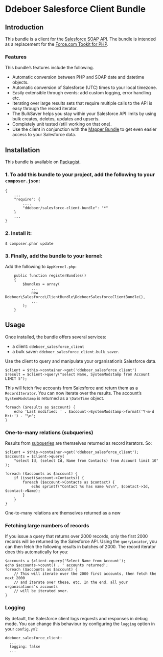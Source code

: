 Ddeboer Salesforce Client Bundle
================================

Introduction
------------

This bundle is a client for the [Salesforce SOAP API](http://www.salesforce.com/us/developer/docs/api/index.htm).
The bundle is intended as a replacement for the [Force.com Tookit for PHP](http://wiki.developerforce.com/page/Force.com_Toolkit_for_PHP).

### Features

This bundle’s features include the following.

* Automatic conversion between PHP and SOAP date and datetime objects.
* Automatic conversion of Salesforce (UTC) times to your local timezone.
* Easily extensible through events: add custom logging, error handling etc.
* Iterating over large results sets that require multiple calls to the API
  is easy through the record iterator.
* The BulkSaver helps you stay within your Salesforce API limits by using bulk
  creates, deletes, updates and upserts.
* Completely unit tested (still working on that one).
* Use the client in conjunction with the
  [Mapper Bundle](https://github.com/ddeboer/DdeboerSalesforceMapperBundle)
  to get even easier access to your Salesforce data.

Installation
------------

This bundle is available on [Packagist](http://packagist.org/packages/ddeboer/salesforce-client-bundle).

### 1. To add this bundle to your project, add the following to your `composer.json`:

```
{
    ...
    "require": {
        ...,
        "ddeboer/salesforce-client-bundle": "*"
    }
    ...
}
```

### 2. Install it:

```
$ composer.phar update
```

### 3. Finally, add the bundle to your kernel:

Add the following to `AppKernel.php`:
```
    public function registerBundles()
    {
        $bundles = array(
            ...
            new Ddeboer\Salesforce\ClientBundle\DdeboerSalesforceClientBundle(),
            ...
        );
    }
```

Usage
-----

Once installed, the bundle offers several services:

* a client: `ddeboer_salesforce_client`
* a bulk saver: `ddeboer_salesforce_client.bulk_saver`.

Use the client to query and manipulate your organisation’s Salesforce data.

```
$client = $this->container->get('ddeboer_salesforce_client')
$result = $client->query("select Name, SystemModstamp from Account LIMIT 5");
```

This will fetch five accounts from Salesforce and return them as a
`RecordIterator`. You can now iterate over the results. The account’s
`SystemModstamp` is returned as a `\DateTime` object.

```
foreach ($results as $account) {
    echo 'Last modified: ' . $account->SystemModstamp->format('Y-m-d H:i:') . "\n";
}
```

### One-to-many relations (subqueries)

Results from [subqueries](http://www.salesforce.com/us/developer/docs/api/Content/sforce_api_calls_soql_select.htm) 
are themselves returned as record iterators. So:

```
$client = $this->container->get('ddeboer_salesforce_client');
$accounts = $client->query(
    "select Id, (select Id, Name from Contacts) from Account limit 10"
);

foreach ($accounts as $account) {
    if (isset($account->Contacts)) {
        foreach ($account->Contacts as $contact) {
            echo sprintf("Contact %s has name %s\n", $contact->Id, $contact->Name);
        }
    }
}

```


One-to-many relations are themselves returned as a new

### Fetching large numbers of records

If you issue a query that returns over 2000 records, only the first 2000 records
will be returned by the Salesforce API. Using the `queryLocator`, you can then
fetch the following results in batches of 2000. The record iterator does this
automatically for you:

```
$accounts = $client->query('Select Name from Account');
echo $accounts->count() . ' accounts returned';
foreach ($accounts as $account) {
    // This will iterate over the 2000 first accounts, then fetch the next 2000
    // and iterate over these, etc. In the end, all your organisations’s accounts
    // will be iterated over.
}
```

### Logging

By default, the Salesforce client logs requests and responses in debug mode.
You can change this behaviour by configuring the `logging` option in your
`config.yml`:

```
ddeboer_salesforce_client:
  ...
  logging: false
  ...

```
